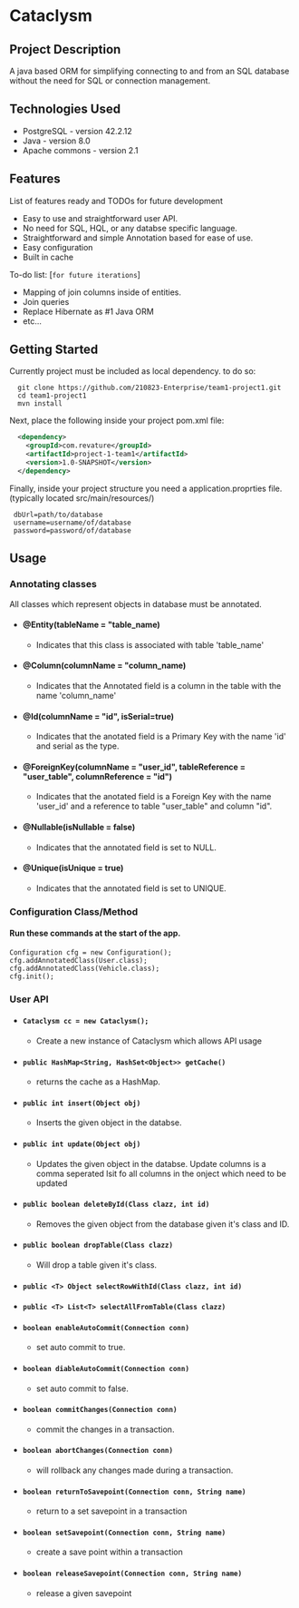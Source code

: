 # Cataclysm

## Project Description
A java based ORM for simplifying connecting to and from an SQL database without the need for SQL or connection management. 

## Technologies Used

* PostgreSQL - version 42.2.12  
* Java - version 8.0  
* Apache commons - version 2.1  

## Features

List of features ready and TODOs for future development  
* Easy to use and straightforward user API.  
* No need for SQL, HQL, or any databse specific language.  
* Straightforward and simple Annotation based for ease of use. 
* Easy configuration
* Built in cache

To-do list: [`for future iterations`]
* Mapping of join columns inside of entities.     
* Join queries 
* Replace Hibernate as #1 Java ORM
* etc...

## Getting Started  
Currently project must be included as local dependency. to do so:
```shell
  git clone https://github.com/210823-Enterprise/team1-project1.git
  cd team1-project1
  mvn install
```
Next, place the following inside your project pom.xml file:
```XML
  <dependency>
    <groupId>com.revature</groupId>
    <artifactId>project-1-team1</artifactId>
    <version>1.0-SNAPSHOT</version>
  </dependency>

```


Finally, inside your project structure you need a application.proprties file. 
 (typically located src/main/resources/)
 ``` 
  dbUrl=path/to/database
  username=username/of/database
  password=password/of/database  
  ```
  
## Usage  
  ### Annotating classes  
  All classes which represent objects in database must be annotated.
   - #### @Entity(tableName = "table_name)  
      - Indicates that this class is associated with table 'table_name'  
   - #### @Column(columnName = "column_name)  
      - Indicates that the Annotated field is a column in the table with the name 'column_name'  
   - #### @Id(columnName = "id", isSerial=true)  
      - Indicates that the anotated field is a Primary Key with the name 'id' and serial as the type.  
   - #### @ForeignKey(columnName = "user_id", tableReference = "user_table", columnReference = "id")  
      - Indicates that the anotated field is a Foreign Key with the name 'user_id' and a reference to table "user_table" and column "id". 
   - #### @Nullable(isNullable = false) 
      - Indicates that the annotated field is set to NULL.
   - #### @Unique(isUnique = true) 
      - Indicates that the annotated field is set to UNIQUE.

  ### Configuration Class/Method
  #### Run these commands at the start of the app.
  ```
  Configuration cfg = new Configuration();
  cfg.addAnnotatedClass(User.class);
  cfg.addAnnotatedClass(Vehicle.class);
  cfg.init();
  ```

  ### User API  
  
  - #### `Cataclysm cc = new Cataclysm();`  
     - Create a new instance of Cataclysm which allows API usage  
  - #### `public HashMap<String, HashSet<Object>> getCache()`  
     - returns the cache as a HashMap.  
  - #### `public int insert(Object obj)`  
     - Inserts the given object in the databse.   
  - #### `public int update(Object obj)`  
     - Updates the given object in the databse. Update columns is a comma seperated lsit fo all columns in the onject which need to be updated  
  - #### `public boolean deleteById(Class clazz, int id)`  
     - Removes the given object from the database given it's class and ID.  
  - #### `public boolean dropTable(Class clazz)`  
     - Will drop a table given it's class.  
  - #### `public <T> Object selectRowWithId(Class clazz, int id)`  
  - #### `public <T> List<T> selectAllFromTable(Class clazz)`
  - #### `boolean enableAutoCommit(Connection conn)` 
     - set auto commit to true.  
  - #### `boolean diableAutoCommit(Connection conn)` 
     - set auto commit to false. 
  - #### `boolean commitChanges(Connection conn)` 
     - commit the changes in a transaction. 
  - #### `boolean abortChanges(Connection conn)` 
     - will rollback any changes made during a transaction. 
  - #### `boolean returnToSavepoint(Connection conn, String name)` 
     - return to a set savepoint in a transaction 
  - #### `boolean setSavepoint(Connection conn, String name)` 
     - create a save point within a transaction 
  - #### `boolean releaseSavepoint(Connection conn, String name)` 
     - release a given savepoint 

